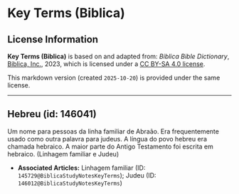 # Key Terms (Biblica)

## License Information

**Key Terms (Biblica)** is based on and adapted from: _Biblica Bible Dictionary_, [Biblica, Inc.](https://www.biblica.com/), 2023, which is licensed under a [CC BY-SA 4.0 license](https://creativecommons.org/licenses/by-sa/4.0/legalcode.en).

This markdown version (created `2025-10-20`) is provided under the same license.



--------------------------------

## Hebreu (id: 146041)

Um nome para pessoas da linha familiar de Abraão. Era frequentemente usado como outra palavra para judeus. A língua do povo hebreu era chamada hebraico. A maior parte do Antigo Testamento foi escrita em hebraico. (Linhagem familiar e Judeu)

* **Associated Articles:** Linhagem familiar (ID: `145729@BiblicaStudyNotesKeyTerms`); Judeu (ID: `146012@BiblicaStudyNotesKeyTerms`)

